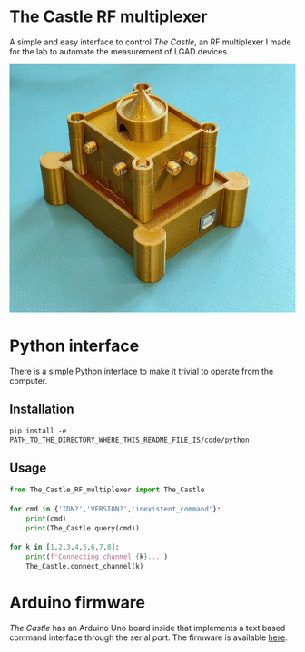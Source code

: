 # The Castle RF multiplexer

A simple and easy interface to control *The Castle*, an RF multiplexer I made for the lab to automate the measurement of LGAD devices.

![A picture of The Castle](img/photo_2022-07-28_13-09-47.jpg)

# Python interface

There is [a simple Python interface](code/python) to make it trivial to operate from the computer.

## Installation

```
pip install -e PATH_TO_THE_DIRECTORY_WHERE_THIS_README_FILE_IS/code/python
```

## Usage

```python
from The_Castle_RF_multiplexer import The_Castle

for cmd in {'IDN?','VERSION?','inexistent_command'}:
	print(cmd)
	print(The_Castle.query(cmd))

for k in [1,2,3,4,5,6,7,8]:
	print(f'Connecting channel {k}...')
	The_Castle.connect_channel(k)
```

# Arduino firmware

*The Castle* has an Arduino Uno board inside that implements a text based command interface through the serial port. The firmware is available [here](code/arduino).
